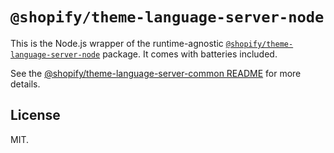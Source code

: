 # `@shopify/theme-language-server-node`

This is the Node.js wrapper of the runtime-agnostic [`@shopify/theme-language-server-node`](https://npm.im/@shopify/theme-language-server-common) package. It comes with batteries included.

See the [@shopify/theme-language-server-common README](../theme-language-server-common) for more details.

## License

MIT.

